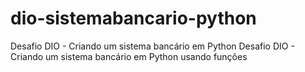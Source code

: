 # dio-sistemabancario-python
Desafio DIO - Criando um sistema bancário em Python
Desafio DIO - Criando um sistema bancário em Python usando funções

